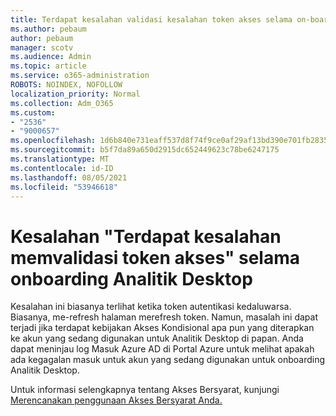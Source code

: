 ```yaml
---
title: Terdapat kesalahan validasi kesalahan token akses selama on-boarding Analitik Desktop
ms.author: pebaum
author: pebaum
manager: scotv
ms.audience: Admin
ms.topic: article
ms.service: o365-administration
ROBOTS: NOINDEX, NOFOLLOW
localization_priority: Normal
ms.collection: Adm_O365
ms.custom:
- "2536"
- "9000657"
ms.openlocfilehash: 1d6b840e731eaff537d8f74f9ce0af29af13bd390e701fb2835e8718b4521158
ms.sourcegitcommit: b5f7da89a650d2915dc652449623c78be6247175
ms.translationtype: MT
ms.contentlocale: id-ID
ms.lasthandoff: 08/05/2021
ms.locfileid: "53946618"
---
```

# <a name="there-was-an-error-validating-access-token-error-during-desktop-analytics-onboarding"></a>Kesalahan "Terdapat kesalahan memvalidasi token akses" selama onboarding Analitik Desktop

Kesalahan ini biasanya terlihat ketika token autentikasi kedaluwarsa. Biasanya, me-refresh halaman merefresh token. Namun, masalah ini dapat terjadi jika terdapat kebijakan Akses Kondisional apa pun yang diterapkan ke akun yang sedang digunakan untuk Analitik Desktop di papan. Anda dapat meninjau log Masuk Azure AD di Portal Azure untuk melihat apakah ada kegagalan masuk untuk akun yang sedang digunakan untuk onboarding Analitik Desktop.

Untuk informasi selengkapnya tentang Akses Bersyarat, kunjungi [Merencanakan penggunaan Akses Bersyarat Anda.](https://docs.microsoft.com/azure/active-directory/conditional-access/plan-conditional-access)